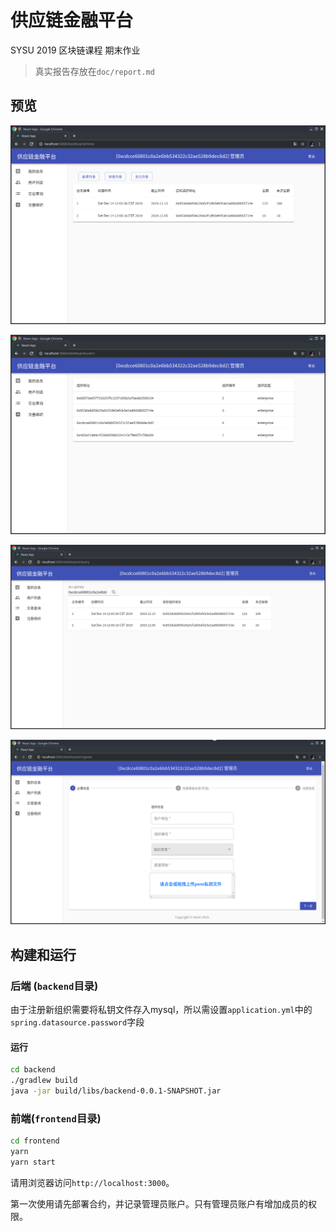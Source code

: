 # 供应链金融平台

SYSU 2019 区块链课程 期末作业

> 真实报告存放在`doc/report.md`

## 预览

![](doc/assets/new/mine_page.png)

![](doc/assets/new/users_page.png)

![](doc/assets/new/query_page.png)

![](doc/assets/new/register_page.png)

## 构建和运行

### 后端 (`backend`目录)

由于注册新组织需要将私钥文件存入mysql，所以需设置`application.yml`中的`spring.datasource.password`字段

#### 运行

```bash
cd backend
./gradlew build
java -jar build/libs/backend-0.0.1-SNAPSHOT.jar
```

### 前端(`frontend`目录)

```bash
cd frontend
yarn
yarn start
```

请用浏览器访问`http://localhost:3000`。

第一次使用请先部署合约，并记录管理员账户。只有管理员账户有增加成员的权限。

